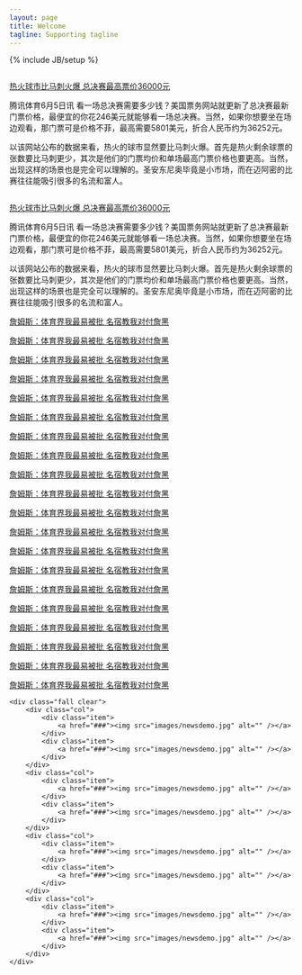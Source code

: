```yaml
---
layout: page
title: Welcome
tagline: Supporting tagline
---
```

{% include JB/setup %}

<!-- Read [Jekyll Quick Start](http://jekyllbootstrap.com/usage/jekyll-quick-start.html)

Complete usage and documentation available at: [Jekyll Bootstrap](http://jekyllbootstrap.com)

## Update Author Attributes

In `_config.yml` remember to specify your own data:
    
    title : My Blog =)
    
    author :
      name : Name Lastname
      email : blah@email.test
      github : username
      twitter : username

The theme should reference these variables whenever needed.
    
## Sample Posts

This blog contains sample posts which help stage pages and blog data.
When you don't need the samples anymore just delete the `_posts/core-samples` folder.

    $ rm -rf _posts/core-samples

Here's a sample "posts list". -->

<div class="bodyarea">
	<div class="newslist">
		<div class="item clear">
			<div class="pic"><a href="###"><img src="images/newsdemo.jpg" alt="" /></a></div>
			<div class="newscontent">
				<p class="tx_24"><a href="###">热火球市比马刺火爆 总决赛最高票价36000元</a></p>
				<p class="tx_14">腾讯体育6月5日讯 看一场总决赛需要多少钱？美国票务网站就更新了总决赛最新门票价格，最便宜的你花246美元就能够看一场总决赛。当然，如果你想要坐在场边观看，那门票可是价格不菲，最高需要5801美元，折合人民币约为36252元。</p><p class="tx_14">
以该网站公布的数据来看，热火的球市显然要比马刺火爆。首先是热火剩余球票的张数要比马刺更少，其次是他们的门票均价和单场最高门票价格也要更高。当然，出现这样的场景也是完全可以理解的。圣安东尼奥毕竟是小市场，而在迈阿密的比赛往往能吸引很多的名流和富人。</p>
			</div>
		</div>
		<div class="item clear">
			<div class="pic"><a href="###"><img src="images/newsdemo.jpg" alt="" /></a></div>
			<div class="newscontent">
				<p class="tx_24"><a href="###">热火球市比马刺火爆 总决赛最高票价36000元</a></p>
				<p class="tx_14">腾讯体育6月5日讯 看一场总决赛需要多少钱？美国票务网站就更新了总决赛最新门票价格，最便宜的你花246美元就能够看一场总决赛。当然，如果你想要坐在场边观看，那门票可是价格不菲，最高需要5801美元，折合人民币约为36252元。</p><p class="tx_14">
以该网站公布的数据来看，热火的球市显然要比马刺火爆。首先是热火剩余球票的张数要比马刺更少，其次是他们的门票均价和单场最高门票价格也要更高。当然，出现这样的场景也是完全可以理解的。圣安东尼奥毕竟是小市场，而在迈阿密的比赛往往能吸引很多的名流和富人。</p>
			</div>
		</div>
	</div>
	<div class="newslist e_newslist_ho clear">
		<div class="ho">
		<div class="item clear">
			<div class="newscontent">
				<p class="tx_20"><a href="###">詹姆斯：体育界我最易被批 名宿教我对付詹黑</a></p>
			</div>
			<div class="newscontent">
				<p class="tx_20"><a href="###">詹姆斯：体育界我最易被批 名宿教我对付詹黑</a></p>
			</div>
			<div class="newscontent">
				<p class="tx_20"><a href="###">詹姆斯：体育界我最易被批 名宿教我对付詹黑</a></p>
			</div>
			<div class="newscontent">
				<p class="tx_20"><a href="###">詹姆斯：体育界我最易被批 名宿教我对付詹黑</a></p>
			</div>
			<div class="newscontent">
				<p class="tx_20"><a href="###">詹姆斯：体育界我最易被批 名宿教我对付詹黑</a></p>
			</div>
		</div>
		</div>
		<div class="ho">
		<div class="item clear">
			<div class="newscontent">
				<p class="tx_20"><a href="###">詹姆斯：体育界我最易被批 名宿教我对付詹黑</a></p>
			</div>
			<div class="newscontent">
				<p class="tx_20"><a href="###">詹姆斯：体育界我最易被批 名宿教我对付詹黑</a></p>
			</div>
			<div class="newscontent">
				<p class="tx_20"><a href="###">詹姆斯：体育界我最易被批 名宿教我对付詹黑</a></p>
			</div>
			<div class="newscontent">
				<p class="tx_20"><a href="###">詹姆斯：体育界我最易被批 名宿教我对付詹黑</a></p>
			</div>
			<div class="newscontent">
				<p class="tx_20"><a href="###">詹姆斯：体育界我最易被批 名宿教我对付詹黑</a></p>
			</div>
		</div>
		</div>
		<div class="ho">
		<div class="item clear">
			<div class="newscontent">
				<p class="tx_20"><a href="###">詹姆斯：体育界我最易被批 名宿教我对付詹黑</a></p>
			</div>
			<div class="newscontent">
				<p class="tx_20"><a href="###">詹姆斯：体育界我最易被批 名宿教我对付詹黑</a></p>
			</div>
			<div class="newscontent">
				<p class="tx_20"><a href="###">詹姆斯：体育界我最易被批 名宿教我对付詹黑</a></p>
			</div>
			<div class="newscontent">
				<p class="tx_20"><a href="###">詹姆斯：体育界我最易被批 名宿教我对付詹黑</a></p>
			</div>
			<div class="newscontent">
				<p class="tx_20"><a href="###">詹姆斯：体育界我最易被批 名宿教我对付詹黑</a></p>
			</div>
		</div>
		</div>
		<div class="ho">
		<div class="item clear">
			<div class="newscontent">
				<p class="tx_20"><a href="###">詹姆斯：体育界我最易被批 名宿教我对付詹黑</a></p>
			</div>
			<div class="newscontent">
				<p class="tx_20"><a href="###">詹姆斯：体育界我最易被批 名宿教我对付詹黑</a></p>
			</div>
			<div class="newscontent">
				<p class="tx_20"><a href="###">詹姆斯：体育界我最易被批 名宿教我对付詹黑</a></p>
			</div>
			<div class="newscontent">
				<p class="tx_20"><a href="###">詹姆斯：体育界我最易被批 名宿教我对付詹黑</a></p>
			</div>
			<div class="newscontent">
				<p class="tx_20"><a href="###">詹姆斯：体育界我最易被批 名宿教我对付詹黑</a></p>
			</div>
		</div>
		</div>
	</div>

	<div class="fall clear">
		<div class="col">
			<div class="item">
				<a href="###"><img src="images/newsdemo.jpg" alt="" /></a>
			</div>
			<div class="item">
				<a href="###"><img src="images/newsdemo.jpg" alt="" /></a>
			</div>
		</div>
		<div class="col">
			<div class="item">
				<a href="###"><img src="images/newsdemo.jpg" alt="" /></a>
			</div>
			<div class="item">
				<a href="###"><img src="images/newsdemo.jpg" alt="" /></a>
			</div>
		</div>
		<div class="col">
			<div class="item">
				<a href="###"><img src="images/newsdemo.jpg" alt="" /></a>
			</div>
			<div class="item">
				<a href="###"><img src="images/newsdemo.jpg" alt="" /></a>
			</div>
		</div>
		<div class="col">
			<div class="item">
				<a href="###"><img src="images/newsdemo.jpg" alt="" /></a>
			</div>
			<div class="item">
				<a href="###"><img src="images/newsdemo.jpg" alt="" /></a>
			</div>
		</div>
	</div>

</div>

<!-- ## To-Do

This theme is still unfinished. If you'd like to be added as a contributor, [please fork](http://github.com/plusjade/jekyll-bootstrap)!
We need to clean up the themes, make theme usage guides with theme-specific markup examples. -->


